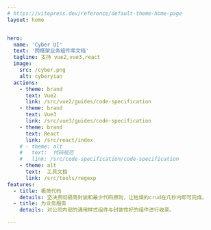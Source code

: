 ```yaml
---
# https://vitepress.dev/reference/default-theme-home-page
layout: home


hero:
  name: 'Cyber UI'
  text: '跨框架业务组件库文档'
  tagline: 支持 vue2,vue3,react
  image:
    src: /cyber.png
    alt: cyberyian
  actions:
    - theme: brand
      text: Vue2
      link: /src/vue2/guides/code-specification
    - theme: brand
      text: Vue3
      link: /src/vue3/guides/code-specification
    - theme: brand
      text: React
      link: /src/react/index
    # - theme: alt
    #   text:  代码规范
    #   link: /src/code-specification/code-specification
    - theme: alt
      text:  工具文档
      link: /src/tools/regexp
features:
  - title: 极简代码
    details: 坚决贯彻极简封装和最少代码原则，让枯燥的crud在几秒内即可完成。
  - title: 为业务服务
    details: 对公司内部的通用样式组件与封装性好的组件进行收录。

---
```

